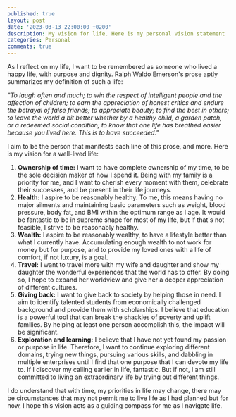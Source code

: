 ```yaml
---
published: true
layout: post
date: '2023-03-13 22:00:00 +0200'
description: My vision for life. Here is my personal vision statement
categories: Personal
comments: true
---
```

As I reflect on my life, I want to be remembered as someone who lived a happy life, with purpose and dignity. Ralph Waldo Emerson's prose aptly summarizes my definition of such a life:

_"To laugh often and much;
to win the respect of intelligent people
and the affection of children;
to earn the appreciation of honest critics
and endure the betrayal of false friends;
to appreciate beauty;
to find the best in others;
to leave the world a bit better
whether by a healthy child, a garden patch,
or a redeemed social condition;
to know that one life has breathed easier
because you lived here.
This is to have succeeded."_

I aim to be the person that manifests each line of this prose, and more. Here is my vision for a well-lived life:

1. **Ownership of time:** I want to have complete ownership of my time, to be the sole decision maker of how I spend it. Being with my family is a priority for me, and I want to cherish every moment with them, celebrate their successes, and be present in their life journeys. 
2. **Health:** I aspire to be reasonably healthy. To me, this means having no major ailments and maintaining basic parameters such as weight, blood pressure, body fat, and BMI within the optimum range as I age. It would be fantastic to be in supreme shape for most of my life, but if that's not feasible, I strive to be reasonably healthy.
3. **Wealth:** I aspire to be reasonably wealthy, to have a lifestyle better than what I currently have. Accumulating enough wealth to not work for money but for purpose, and to provide my loved ones with a life of comfort, if not luxury, is a goal.
4. **Travel:** I want to travel more with my wife and daughter and show my daughter the wonderful experiences that the world has to offer. By doing so, I hope to expand her worldview and give her a deeper appreciation of different cultures.
5. **Giving back:** I want to give back to society by helping those in need. I aim to identify talented students from economically challenged background and provide them with scholarships. I believe that education is a powerful tool that can break the shackles of poverty and uplift families. By helping at least one person accomplish this, the impact will be significant.
6. **Exploration and learning:** I believe that I have not yet found my passion or purpose in life. Therefore, I want to continue exploring different domains, trying new things, pursuing various skills, and dabbling in multiple enterprises until I find that one purpose that I can devote my life to. If I discover my calling earlier in life, fantastic. But if not, I am still committed to living an extraordinary life by trying out different things.

I do understand that with time, my priorities in life may change, there may be circumstances that may not permit me to live life as I had planned but for now, I hope this vision acts as a guiding compass for me as I navigate life.